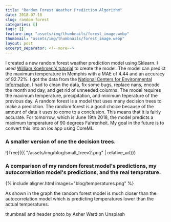 ```yaml
---
title: "Random Forest Weather Prediction Algorithm"
date: 2018-07-18
slug: random-forest
categories: []
tags: []
feature-img: "assets/img/thumbnails/forest_image.webp" 
thumbnail: "assets/img/thumbnails/forest_image.webp" 
layout: post
excerpt_separator: <!--more-->
---
```


I created a new random forest weather prediction model using Sklearn.
I used [William Koehrsen's tutorial](https://towardsdatascience.com/random-forest-in-python-24d0893d51c0) to create the model.
The model can predict the maximum temperature in Memphis with a MAE of 4.44 and an accuracy of 92.72%.
I got the data from  the [National Centers for Environmental Information](www.ncdc.noaa.gov). I had to clean the data, fix some bugs, replace nans, encode the month and day, and get rid of unneeded columns.
The model requires the maximum temperature, precipitation, and minimum teperature of the previous day.
A random forest is a model that uses many decision trees to make a prediction.
The random forest is a good choice because of the amount of data it uses to come to a conclusion. This means that it is fairly accurate.
For tomorrow, which is June 19th 2018, the model predicts a maximum temperature of 90 degrees Fahrenheit.
My goal in the future is to convert this into an ios app using CoreML.
<!--[The code for the random forest model](/assets/code/Weather_RFv2.html)-->

### A smaller version of one the decision trees.
![Tree]({{ "/assets/img/blog/small_treev2.png" | relative_url}})

### A comparison of my random forest model's predictions, my autocorrelation model's predictions, and the real temprature.

{% include aligner.html images="blog/temperatures.png" %}

As shown in the graph the random forest model is much closer than the autocorrelation model which is predicting temperatures lower than the actual temperatures.

thumbnail and header photo by Asher Ward on Unsplash